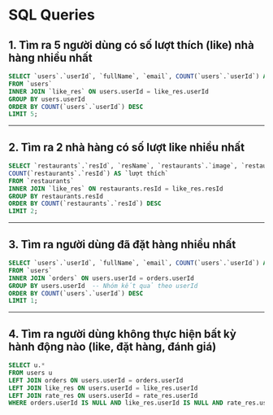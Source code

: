 
# SQL Queries

## 1. Tìm ra 5 người dùng có số lượt thích (like) nhà hàng nhiều nhất

```sql
SELECT `users`.`userId`, `fullName`, `email`, COUNT(`users`.`userId`) AS `lượt thích`
FROM `users`
INNER JOIN `like_res` ON users.userId = like_res.userId  
GROUP BY users.userId  
ORDER BY COUNT(`users`.`userId`) DESC 
LIMIT 5;
```

---

## 2. Tìm ra 2 nhà hàng có số lượt like nhiều nhất

```sql
SELECT `restaurants`.`resId`, `resName`, `restaurants`.`image`, `restaurants`.`desc`, 
COUNT(`restaurants`.`resId`) AS `lượt thích`
FROM `restaurants`
INNER JOIN `like_res` ON restaurants.resId = like_res.resId  
GROUP BY restaurants.resId 
ORDER BY COUNT(`restaurants`.`resId`) DESC 
LIMIT 2;
```

---

## 3. Tìm ra người dùng đã đặt hàng nhiều nhất

```sql
SELECT `users`.`userId`, `fullName`, `email`, COUNT(`users`.`userId`) AS `lần đặt hàng`
FROM `users`
INNER JOIN `orders` ON users.userId = orders.userId 
GROUP BY users.userId  -- Nhóm kết quả theo userId
ORDER BY COUNT(`users`.`userId`) DESC  
LIMIT 1;
```

---

## 4. Tìm ra người dùng không thực hiện bất kỳ hành động nào (like, đặt hàng, đánh giá)

```sql
SELECT u.*
FROM users u 
LEFT JOIN orders ON users.userId = orders.userId 
LEFT JOIN like_res ON users.userId = like_res.userId 
LEFT JOIN rate_res ON users.userId = rate_res.userId
WHERE orders.userId IS NULL AND like_res.userId IS NULL AND rate_res.userId IS NULL;
```
